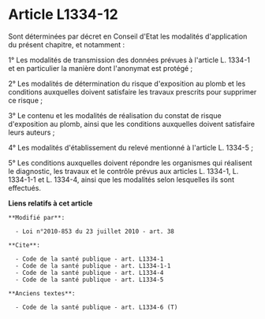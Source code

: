 # Article L1334-12

Sont déterminées par décret en Conseil d'Etat les modalités d'application du présent chapitre, et notamment : 

1° Les modalités de transmission des données prévues à l'article L. 1334-1 et en particulier la manière dont l'anonymat est
protégé ; 

2° Les modalités de détermination du risque d'exposition au plomb et les conditions auxquelles doivent satisfaire les travaux
prescrits pour supprimer ce risque ; 

3° Le contenu et les modalités de réalisation du constat de risque d'exposition au plomb, ainsi que les conditions auxquelles
doivent satisfaire leurs auteurs ; 

4° Les modalités d'établissement du relevé mentionné à l'article L. 1334-5 ; 

5° Les conditions auxquelles doivent répondre les organismes qui réalisent le diagnostic, les travaux et le contrôle prévus
aux articles L. 1334-1, L. 1334-1-1 et L. 1334-4, ainsi que les modalités selon lesquelles ils sont effectués.

**Liens relatifs à cet article**

	**Modifié par**:

	  - Loi n°2010-853 du 23 juillet 2010 - art. 38

	**Cite**:

	  - Code de la santé publique - art. L1334-1
	  - Code de la santé publique - art. L1334-1-1
	  - Code de la santé publique - art. L1334-4
	  - Code de la santé publique - art. L1334-5

	**Anciens textes**:

	  - Code de la santé publique - art. L1334-6 (T)
